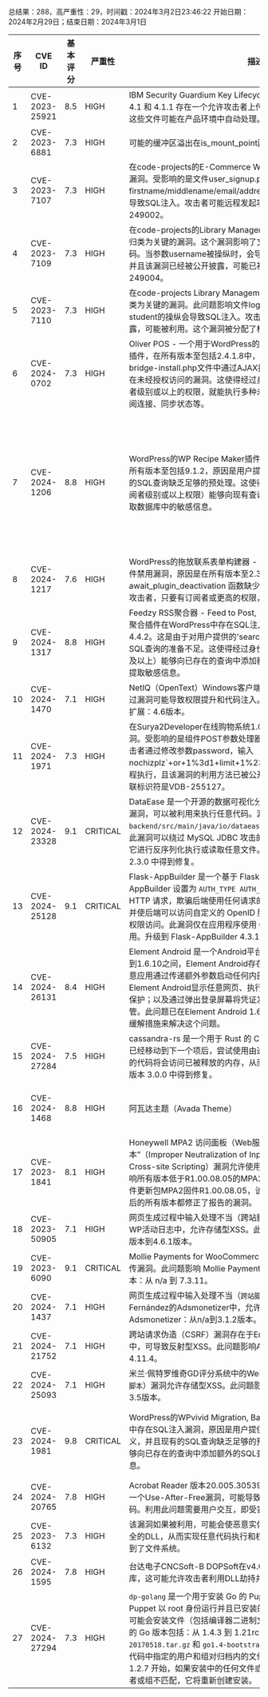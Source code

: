 总结果：288，高严重性：29，时间戳：2024年3月2日23:46:22
开始日期：2024年2月29日；结束日期：2024年3月1日

| 序号 | CVE ID | 基本评分 | 严重性 | 描述 | 参考文献 |
|-----|--------|------------|----------|-------------|------------|
| 1 | CVE-2023-25921 | 8.5  | HIGH | IBM Security Guardium Key Lifecycle Manager 3.0、3.0.1、4.0、4.1 和 4.1.1 存在一个允许攻击者上传或转移危险类型的文件的漏洞，这些文件可能在产品环境中自动处理。IBM X-Force ID: 247620。 | [1]https://exchange.xforce.ibmcloud.com/vulnerabilities/247620<br>[2]https://www.ibm.com/support/pages/node/6964516 |
| 2 | CVE-2023-6881 | 7.3  | HIGH | 可能的缓冲区溢出在is_mount_point函数中 | [1]https://github.com/zephyrproject-rtos/zephyr/security/advisories/GHSA-mh67-4h3q-p437 |
| 3 | CVE-2023-7107 | 7.3  | HIGH | 在code-projects的E-Commerce Website 1.0版本中发现了一个严重漏洞。受影响的是文件user_signup.php中的某个未知功能。通过操纵firstname/middlename/email/address/contact/username参数，可以导致SQL注入。攻击者可能远程发起攻击。此漏洞的标识符为VDB-249002。 | [1]https://github.com/h4md153v63n/CVEs/blob/main/E-Commerce_Website/E-Commerce%20Website%20-%20SQL%20Injection%203.md<br>[2]https://vuldb.com/?ctiid.249002<br>[3]https://vuldb.com/?id.249002 |
| 4 | CVE-2023-7109 | 7.3  | HIGH | 在code-projects的Library Management System 2.0中发现了一个被归类为关键的漏洞。这个漏洞影响了文件/admin/login.php中的未知代码。当参数username被操纵时，会导致SQL注入。攻击可以远程发起，并且该漏洞已经被公开披露，可能已被利用。此漏洞的标识符是VDB-249004。 | [1]https://github.com/h4md153v63n/CVEs/blob/main/Library-Management-System/Library-Management-System_SQL_Injection-1.md<br>[2]https://vuldb.com/?ctiid.249004<br>[3]https://vuldb.com/?id.249004 |
| 5 | CVE-2023-7110 | 7.3  | HIGH | 在code-projects Library Management System 2.0中发现了一个被归类为关键的漏洞。此问题影响文件login.php的某些未知处理。登录参数student的操纵会导致SQL注入。攻击可以远程发起。该漏洞已被公开披露，可能被利用。这个漏洞被分配了标识符VDB-249005。 | [1]https://github.com/h4md153v63n/CVEs/blob/main/Library-Management-System/Library-Management-System_SQL_Injection-2.md<br>[2]https://vuldb.com/?ctiid.249005<br>[3]https://vuldb.com/?id.249005 |
| 6 | CVE-2024-0702 | 7.3  | HIGH | Oliver POS - 一个用于WordPress的WooCommerce销售点（POS）插件，在所有版本至包括2.4.1.8中，因在includes/class-pos-bridge-install.php文件中通过AJAX挂载的多个函数缺少权限检查，存在未经授权访问的漏洞。这使得经过身份验证的攻击者，只要具有订阅者级别或以上的权限，就能执行多种未授权操作，如禁用插件、断开订阅连接、同步状态等。 | [1]https://plugins.trac.wordpress.org/browser/oliver-pos/trunk/includes/class-pos-bridge-install.php#L11<br>[2]https://www.wordfence.com/threat-intel/vulnerabilities/id/b5c6f351-477b-4384-9863-fe3b45ddf21d?source=cve |
| 7 | CVE-2024-1206 | 8.8  | HIGH | WordPress的WP Recipe Maker插件存在SQL注入漏洞，该漏洞存在于所有版本至包括9.1.2，原因是用户提供的参数没有充分转义，并且现有的SQL查询缺乏足够的预处理。这使得经过身份验证的攻击者（具有订阅者级别或以上权限）能够向现有查询中附加额外的SQL查询，从而提取数据库中的敏感信息。 | [1]https://plugins.trac.wordpress.org/changeset/3032702/wp-recipe-maker/trunk/includes/admin/class-wprm-import-manager.php<br>[2]https://plugins.trac.wordpress.org/changeset/3032702/wp-recipe-maker/trunk/includes/admin/import/class-wprm-import-mealplannerpro.php<br>[3]https://plugins.trac.wordpress.org/changeset/3032702/wp-recipe-maker/trunk/includes/admin/import/class-wprm-import-recipecard.php<br>[4]https://plugins.trac.wordpress.org/changeset/3032702/wp-recipe-maker/trunk/includes/admin/import/class-wprm-import-wpzoom.php<br>[5]https://plugins.trac.wordpress.org/changeset/3032702/wp-recipe-maker/trunk/includes/admin/import/class-wprm-import-wpzoomcpt.php<br>[6]https://plugins.trac.wordpress.org/changeset/3032702/wp-recipe-maker/trunk/includes/admin/import/class-wprm-import-yummly.php<br>[7]https://www.wordfence.com/threat-intel/vulnerabilities/id/b10d8f8a-517f-4286-b501-0ca040529362?source=cve |
| 8 | CVE-2024-1217 | 7.6  | HIGH | WordPress的拖放联系表单构建器 - Kali Forms插件存在授权不足的插件禁用漏洞，原因是在所有版本至2.3.41（包括该版本）中，await_plugin_deactivation 函数缺少权限检查。这使得经过身份验证的攻击者，只要有订阅者或更高的权限，就能够禁用任何活动插件。 | [1]https://plugins.trac.wordpress.org/changeset/3036466/kali-forms/trunk?contextall=1&old=3029334&old_path=%2Fkali-forms%2Ftrunk<br>[2]https://www.wordfence.com/threat-intel/vulnerabilities/id/7be75b0a-737d-4f0d-b024-e207af4573cd?source=cve |
| 9 | CVE-2024-1317 | 8.8  | HIGH | Feedzy RSS聚合器 - Feed to Post, 自动博客, 新闻及YouTube视频源聚合插件在WordPress中存在SQL注入漏洞，影响所有版本直至包括4.4.2。这是由于对用户提供的'search_key'参数的转义不足，以及现有SQL查询的准备不足。这使得经过身份验证的攻击者（具有投稿者权限及以上）能够向已存在的查询中添加额外的SQL查询，从而从数据库中提取敏感信息。 | [1]https://plugins.trac.wordpress.org/browser/feedzy-rss-feeds/tags/4.4.2/includes/admin/feedzy-rss-feeds-import.php#L2623<br>[2]https://plugins.trac.wordpress.org/changeset/3033749/feedzy-rss-feeds/tags/4.4.3/includes/admin/feedzy-rss-feeds-admin.php?old=3030538&old_path=feedzy-rss-feeds%2Ftags%2F4.4.2%2Fincludes%2Fadmin%2Ffeedzy-rss-feeds-admin.php<br>[3]https://www.wordfence.com/threat-intel/vulnerabilities/id/cf57aeaa-e37e-4b22-aeaa-f0a9f4877484?source=cve |
| 10 | CVE-2024-1470 | 7.1  | HIGH | NetIQ（OpenText）Windows客户端登录扩展中的用户控制密钥授权绕过漏洞可能导致权限提升和代码注入。此问题仅影响NetIQ客户端登录扩展：4.6版本。 | [1]https://portal.microfocus.com/s/article/KM000026667?language=en_US |
| 11 | CVE-2024-1971 | 7.3  | HIGH | 在Surya2Developer在线购物系统1.0中发现了一个被归类为高危的漏洞。受影响的是组件POST参数处理器中文件login.php的未知功能。攻击者通过修改参数password，输入nochizplz`+or+1%3d1+limit+1%23，可导致SQL注入。攻击可以远程执行，且该漏洞的利用方法已被公开，可能被广泛利用。此漏洞的关联标识符是VDB-255127。 | [1]https://github.com/skid-nochizplz/skid-nochizplz/blob/main/TrashBin/CVE/Surya2Developer%20Online_shopping_-system/SQL%20Injection%20Auth.md<br>[2]https://vuldb.com/?ctiid.255127<br>[3]https://vuldb.com/?id.255127 |
| 12 | CVE-2024-23328 | 9.1  | CRITICAL | DataEase 是一个开源的数据可视化分析工具。其数据源存在反序列化漏洞，可以被利用来执行任意代码。漏洞代码位于 `core/core-backend/src/main/java/io/dataease/datasource/type/Mysql.java`。此漏洞可以绕过 MySQL JDBC 攻击的黑名单，允许攻击者进一步利用它进行反序列化执行或读取任意文件。该漏洞已在版本 1.18.15 和 2.3.0 中得到修复。 | [1]https://github.com/dataease/dataease/commit/4128adf5fc4592b55fa1722a53b178967545d46a<br>[2]https://github.com/dataease/dataease/commit/bb540e6dc83df106ac3253f331066129a7487d1a<br>[3]https://github.com/dataease/dataease/security/advisories/GHSA-8x8q-p622-jf25 |
| 13 | CVE-2024-25128 | 9.1  | CRITICAL | Flask-AppBuilder 是一个基于 Flask 的应用程序开发框架。当 Flask-AppBuilder 设置为 `AUTH_TYPE AUTH_OID` 时，它允许攻击者构造一个 HTTP 请求，欺骗后端使用任何请求的 OpenID 服务。如果攻击者部署并使后端可以访问自定义的 OpenID 服务，此漏洞可能导致未经授权的权限访问。此漏洞仅在应用程序使用 OpenID 2.0 授权协议时可被利用。升级到 Flask-AppBuilder 4.3.11 可以修复该漏洞。 | [1]https://github.com/dpgaspar/Flask-AppBuilder/commit/6336456d83f8f111c842b2b53d1e89627f2502c8<br>[2]https://github.com/dpgaspar/Flask-AppBuilder/security/advisories/GHSA-j2pw-vp55-fqqj |
| 14 | CVE-2024-26131 | 8.4  | HIGH | Element Android 是一个Android平台上的Matrix客户端。在版本1.4.3到1.6.10之间，Element Android存在意图重定向漏洞，允许第三方恶意应用通过传递额外参数启动任何内部活动。可能的影响包括让Element Android显示任意网页、执行任意JavaScript代码；绕过PIN码保护；以及通过弹出登录屏幕将凭证发送到任意服务器来实现账户接管。此问题已在Element Android 1.6.12中得到修复。目前没有已知的缓解措施来解决这个问题。 | [1]https://element.io/blog/security-release-element-android-1-6-12<br>[2]https://github.com/element-hq/element-android/commit/53734255ec270b0814946350787393dfcaa2a5a9<br>[3]https://github.com/element-hq/element-android/security/advisories/GHSA-j6pr-fpc8-q9vm<br>[4]https://support.google.com/faqs/answer/9267555?hl=en |
| 15 | CVE-2024-27284 | 7.5  | HIGH | cassandra-rs 是一个用于 Rust 的 Cassandra (CQL) 驱动。当迭代器已经移动到下一个项后，尝试使用由迭代器返回的项目（例如，一行）的代码将会访问已被释放的内存，从而导致未定义的行为。该问题已在版本 3.0.0 中得到修复。 | [1]https://github.com/Metaswitch/cassandra-rs/commit/ae054dc8044eac9c2c7ae2b1ab154b53ca7f8df7<br>[2]https://github.com/Metaswitch/cassandra-rs/security/advisories/GHSA-x9xc-63hg-vcfq |
| 16 | CVE-2024-1468 | 8.8  | HIGH | 阿瓦达主题（Avada Theme） | Website Builder For WordPress & WooCommerce theme for WordPress is vulnerable to arbitrary file uploads due to missing file type validation in the ajax_import_options() function in all versions up to, and including, 7.11.4. This makes it possible for authenticated attackers, with contributor-level access and above, to upload arbitrary files on the affected site`s server which may make remote code execution possible. | [1]https://avada.com/documentation/avada-changelog/<br>[2]https://www.wordfence.com/threat-intel/vulnerabilities/id/cde6e758-9723-43f2-9972-32be8aeb2b91?source=cve |
| 17 | CVE-2023-1841 | 8.1  | HIGH | Honeywell MPA2 访问面板（Web服务器模块）中的“跨站脚本”（Improper Neutralization of Input During Web Page Generation, Cross-site Scripting）漏洞允许使用无效字符进行XSS攻击。此问题影响所有版本低于R1.00.08.05的MPA2访问面板。Honeywell发布了固件更新包MPA2固件R1.00.08.05，该更新修复了此漏洞。此版本及以后的所有版本都修正了报告的漏洞。 | [1]https://buildings.honeywell.com/us/en/brands/our-brands/security/support-and-resources/product-resources/eol-and-security-notices<br>[2]https://https://www.honeywell.com/us/en/product-security |
| 18 | CVE-2023-50905 | 7.1  | HIGH | 网页生成过程中输入处理不当（跨站脚本(XSS)）漏洞存在于Melapress WP活动日志中，允许存储型XSS。此问题影响WP活动日志：从不适用版本到4.6.1版本。 | [1]https://patchstack.com/database/vulnerability/wp-security-audit-log/wordpress-wp-activity-log-plugin-plugin-4-6-1-cross-site-scripting-xss-vulnerability?_s_id=cve |
| 19 | CVE-2023-6090 | 9.1  | CRITICAL | Mollie Payments for WooCommerce 中的不受限制的危险类型文件上传漏洞。此问题影响 Mollie Payments for WooCommerce 的以下版本：从 n/a 到 7.3.11。 | [1]https://patchstack.com/database/vulnerability/mollie-payments-for-woocommerce/wordpress-mollie-payments-for-woocommerce-plugin-7-3-11-arbitrary-file-upload-vulnerability?_s_id=cve |
| 20 | CVE-2024-1437 | 7.1  | HIGH | 网页生成过程中输入处理不当（`跨站脚本攻击`）的漏洞存在于José Fernández的Adsmonetizer中，允许反射型XSS。此问题影响Adsmonetizer：从n/a到3.1.2版本。 | [1]https://patchstack.com/database/vulnerability/adsensei-b30/wordpress-adsmonetizer-plugin-3-1-2-reflected-xss-vulnerability?_s_id=cve |
| 21 | CVE-2024-21752 | 7.1  | HIGH | 跨站请求伪造（CSRF）漏洞存在于Ernest Marcinko Ajax Search Lite中，可导致反射型XSS。此问题影响Ajax Search Lite：从不适用版本到4.11.4。 | [1]https://patchstack.com/database/vulnerability/ajax-search-lite/wordpress-ajax-search-lite-plugin-4-11-4-reflected-xss-via-cross-site-request-forgery-csrf-vulnerability?_s_id=cve |
| 22 | CVE-2024-25093 | 7.1  | HIGH | 米兰·佩特罗维奇GD评分系统中的Web页面生成期间输入处理不当（`跨站脚本`）漏洞允许存储型XSS。此问题影响GD Rating System：从n/a到3.5版本。 | [1]https://patchstack.com/database/vulnerability/gd-rating-system/wordpress-gd-rating-system-plugin-3-5-unauthenticated-stored-cross-site-scripting-xss-vulnerability?_s_id=cve |
| 23 | CVE-2024-1981 | 9.8  | CRITICAL | WordPress的WPvivid Migration, Backup, Staging插件在版本0.9.68中存在SQL注入漏洞，原因是用户提供的`table_prefix`参数没有充分转义，并且现有的SQL查询缺乏足够的预处理。这使得未认证的攻击者能够向已存在的查询中添加额外的SQL查询，从而从数据库中提取敏感信息。 | [1]https://plugins.trac.wordpress.org/changeset?old_path=%2Fwpvivid-backuprestore%2Ftrunk&old=2667839&new_path=%2Fwpvivid-backuprestore%2Ftrunk&new=2667839<br>[2]https://research.hisolutions.com/2024/01/multiple-vulnerabilities-in-wordpress-plugin-wpvivid-backup-and-migration/<br>[3]https://www.wordfence.com/threat-intel/vulnerabilities/id/ef8bfb38-4f20-4f9f-bb30-a88f3be2d2d3?source=cve |
| 24 | CVE-2024-20765 | 7.8  | HIGH | Acrobat Reader 版本20.005.30539、23.008.20470及之前版本存在一个Use-After-Free漏洞，可能导致在当前用户上下文中执行任意代码。利用此问题需要用户交互，即受害者必须打开恶意文件。 | [1]https://helpx.adobe.com/security/products/acrobat/apsb24-07.html |
| 25 | CVE-2023-6132 | 7.3  | HIGH | 该漏洞如果被利用，可能会使恶意实体通过欺骗AVEVA Edge加载不安全的DLL，从而实现任意代码执行和权限提升，前提是该实体已经访问到了文件系统。 | [1]https://www.aveva.com/en/support-and-success/cyber-security-updates/<br>[2]https://www.cisa.gov/news-events/ics-advisories/icsa-24-032-03 |
| 26 | CVE-2024-1595 | 7.8  | HIGH | 台达电子CNCSoft-B DOPSoft在v4.0.0.82之前的版本不安全地加载库，这可能允许攻击者利用DLL劫持并接管安装该软件的系统。 | [1]https://www.cisa.gov/news-events/ics-advisories/icsa-24-053-01 |
| 27 | CVE-2024-27294 | 7.3  | HIGH | `dp-golang` 是一个用于安装 Go 的 Puppet 模块。在版本 1.2.7 之前，当 Puppet 以 root 身份运行并且已安装的包是在 macOS 上时，`dp-golang` 可能会安装文件（包括编译器二进制文件）时归属权设置错误。受影响的 Go 版本包括：从 1.4.3 到 1.21rc3（含），以及 `go1.4-bootstrap-20170518.tar.gz` 和 `go1.4-bootstrap-20170531.tar.gz`。在 Puppet 代码中指定的用户和组对归档内的文件被忽略。从 `dp-puppet` 版本 1.2.7 开始，如果安装中的任何文件或目录的所有者或组与请求的所有者或组不匹配，它将重新创建安装。 | [1]https://github.com/danielparks/puppet-golang/commit/1d0865b24071cb1c00d2fd8cb755d444e6e8f888<br>[2]https://github.com/danielparks/puppet-golang/commit/870724a7fef50208515da7bbfa9dfd5d6950e7f5<br>[3]https://github.com/danielparks/puppet-golang/security/advisories/GHSA-8h8m-h98f-vv84 |